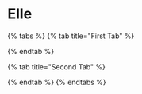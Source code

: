 # Elle

{% tabs %}
{% tab title="First Tab" %}

{% endtab %}

{% tab title="Second Tab" %}

{% endtab %}
{% endtabs %}
